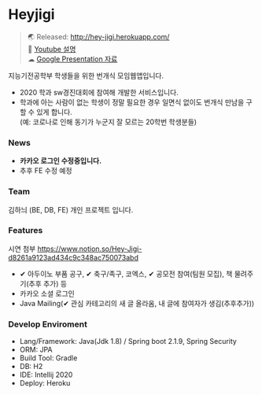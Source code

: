 # Heyjigi
> 🌏 Released: http://hey-jigi.herokuapp.com/  
> 🚩 [Youtube 설명](https://www.youtube.com/watch?v=LpwhB6LORa8&t=263s)  
> ☁ [Google Presentation 자료](https://docs.google.com/presentation/d/e/2PACX-1vTzu13ejPVLyEJ6x8N2DAr55OycqfXvgHF7ndgVnKh45Y8oSiYF0n1DFkGYUjsk4v7qdIv5bzwDUk6e/pub?start=true&loop=false&delayms=3000)

지능기전공학부 학생들을 위한 번개식 모임웹앱입니다.   
- 2020 학과 sw경진대회에 참여해 개발한 서비스입니다.
- 학과에 아는 사람이 없는 학생이 정말 필요한 경우 일면식 없이도 번개식 만남을 구할 수 있게 합니다.  
  (예: 코로나로 인해 동기가 누군지 잘 모르는 20학번 학생분들) 


### News
- **카카오 로그인 수정중입니다.**
- 추후 FE 수정 예정

### Team
김하늬 (BE, DB, FE) 개인 프로젝트 입니다.

### Features    
시연 첨부 https://www.notion.so/Hey-Jigi-d8261a9123ad434c9c348ac750073abd
-  ✔ 아두이노 부품 공구, ✔ 축구/족구, 코엑스, ✔ 공모전 참여(팀원 모집), 책 물려주기(추후 추가) 등
- 카카오 소셜 로그인
- Java Mailing(✔ 관심 카테고리의 새 글 올라옴, 내 글에 참여자가 생김(추후추가))



### Develop Enviroment
- Lang/Framework: Java(Jdk 1.8) / Spring boot 2.1.9, Spring Security
- ORM: JPA
- Build Tool: Gradle
- DB: H2
- IDE: Intellij 2020
- Deploy: Heroku


